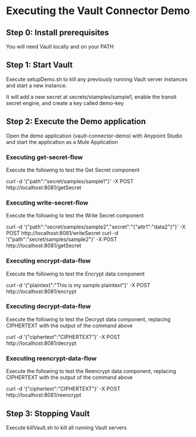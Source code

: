 # Executing the Vault Connector Demo

## Step 0: Install prerequisites

You will need Vault locally and on your PATH

## Step 1: Start Vault

Execute setupDemo.sh to kill any previously running Vault server instances and start a new instance. 

It will add a new secret at secrets/stamples/sample1, enable the transit secret engine, and create a key called demo-key

## Step 2: Execute the Demo application

Open the demo application (vault-connector-demo) with Anypoint Studio and start the application as a Mule Application

### Executing get-secret-flow

Execute the following to test the Get Secret component

curl -d '{"path":"secret/samples/sample1"}' -X POST http://localhost:8081/getSecret

### Executing write-secret-flow

Execute the following to test the Write Secret component

curl -d '{"path":"secret/samples/sample2","secret":"{\"attr1\":\"data2\"}"}' -X POST http://localhost:8081/writeSecret
curl -d '{"path":"secret/samples/sample2"}' -X POST http://localhost:8081/getSecret

### Executing encrypt-data-flow

Execute the following to test the Encrypt data component

curl -d '{"plaintext":"This is my sample plaintext"}' -X POST http://localhost:8081/encrypt

### Executing decrypt-data-flow

Execute the following to test the Decrypt data component, replacing CIPHERTEXT with the output of the command above

curl -d '{"ciphertext":"CIPHERTEXT"}' -X POST http://localhost:8081/decrypt

### Executing reencrypt-data-flow

Execute the following to test the Reencrypt data component, replacing CIPHERTEXT with the output of the command above

curl -d '{"ciphertext":"CIPHERTEXT"}' -X POST http://localhost:8081/reencrypt

## Step 3: Stopping Vault

Execute killVault.sh to kill all running Vault servers